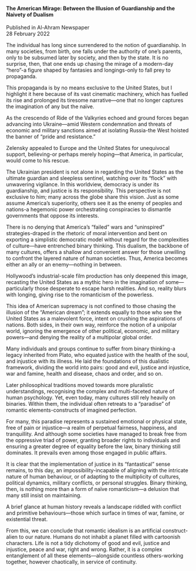 <h4>The American Mirage: Between the Illusion of Guardianship and the Naivety of Dualism</h4>


Published in Al-Ahram Newspaper
<br>
28 February 2022


The individual has long since surrendered to the notion of guardianship. In many societies, from birth, one falls under the authority of one’s parents, only to be subsumed later by society, and then by the state. It is no surprise, then, that one ends up chasing the mirage of a modern-day “hero”-a figure shaped by fantasies and longings-only to fall prey to propaganda.

This propaganda is by no means exclusive to the United States, but I highlight it here because of its vast cinematic machinery, which has fuelled its rise and prolonged its tiresome narrative—one that no longer captures the imagination of any but the naïve.

As the crescendo of Ride of the Valkyries echoed and ground forces began advancing into Ukraine—amid Western condemnation and threats of economic and military sanctions aimed at isolating Russia-the West hoisted the banner of “pride and resistance.”

Zelensky appealed to Europe and the United States for unequivocal support, believing-or perhaps merely hoping—that America, in particular, would come to his rescue.

The Ukrainian president is not alone in regarding the United States as the ultimate guardian and sleepless sentinel, watching over its “flock” with unwavering vigilance. In this worldview, democracy is under its guardianship, and justice is its responsibility. This perspective is not exclusive to him; many across the globe share this vision. Just as some assume America’s superiority, others see it as the enemy of peoples and nations-a hegemonic power orchestrating conspiracies to dismantle governments that oppose its interests.

There is no denying that America’s “failed” wars and “uninspired” strategies-draped in the rhetoric of moral intervention and bent on exporting a simplistic democratic model without regard for the complexities of culture—have entrenched binary thinking. This dualism, the backbone of many cultures, offers a shallow and convenient answer for those unwilling to confront the layered nature of human societies. Thus, America becomes either an ally or an enemy—nothing in between.

Hollywood’s industrial-scale film production has only deepened this image, recasting the United States as a mythic hero in the imagination of some—particularly those desperate to escape harsh realities. And so, reality blurs with longing, giving rise to the romanticism of the powerless.

This idea of American supremacy is not confined to those chasing the illusion of the “American dream”; it extends equally to those who see the United States as a malevolent force, intent on crushing the aspirations of nations. Both sides, in their own way, reinforce the notion of a unipolar world, ignoring the emergence of other political, economic, and military powers—and denying the reality of a multipolar global order.

Many individuals and groups continue to suffer from binary thinking-a legacy inherited from Plato, who equated justice with the health of the soul, and injustice with its illness. He laid the foundations of this dualistic framework, dividing the world into pairs: good and evil, justice and injustice, war and famine, health and disease, chaos and order, and so on.

Later philosophical traditions moved towards more pluralistic understandings, recognising the complex and multi-faceted nature of human psychology. Yet, even today, many cultures still rely heavily on binaries. Within them, the individual often retreats to a “paradise” of romantic elements-constructs of imagined perfection.

For many, this paradise represents a sustained emotional or physical state, free of pain or injustice—a realm of perpetual fairness, happiness, and tranquillity. And although some societies have managed to break free from the oppressive triad of power, granting broader rights to individuals and ensuring a greater degree of equality before the law, binary thinking still dominates. It prevails even among those engaged in public affairs.

It is clear that the implementation of justice in its “fantastical” sense remains, to this day, an impossibility-incapable of aligning with the intricate nature of human behaviour, or of adapting to the multiplicity of cultures, political dynamics, military conflicts, or personal struggles. Binary thinking, then, is nothing more than a form of naïve romanticism—a delusion that many still insist on maintaining.

A brief glance at human history reveals a landscape riddled with conflict and primitive behaviours—those which surface in times of war, famine, or existential threat.

From this, we can conclude that romantic idealism is an artificial construct-alien to our nature. Humans do not inhabit a planet filled with cartoonish characters. Life is not a tidy dichotomy of good and evil, justice and injustice, peace and war, right and wrong. Rather, it is a complex entanglement of all these elements—alongside countless others-working together, however chaotically, in service of continuity.

